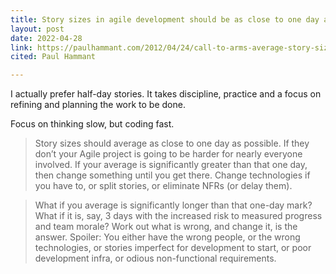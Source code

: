 ```yaml
---
title: Story sizes in agile development should be as close to one day as possible
layout: post
date: 2022-04-28
link: https://paulhammant.com/2012/04/24/call-to-arms-average-story-sizes-of-one-day/
cited: Paul Hammant

---
```


I actually prefer half-day stories. It takes discipline, practice and a focus on refining and planning the work to be done.

Focus on thinking slow, but coding fast.

>Story sizes should average as close to one day as possible. If they don’t your Agile project is going to be harder for nearly everyone involved. If your average is significantly greater than that one day, then change something until you get there. Change technologies if you have to, or split stories, or eliminate NFRs (or delay them).

>What if you average is significantly longer than that one-day mark? What if it is, say, 3 days with the increased risk to measured progress and team morale? Work out what is wrong, and change it, is the answer. Spoiler: You either have the wrong people, or the wrong technologies, or stories imperfect
for development to start, or poor development infra, or odious non-functional requirements.
